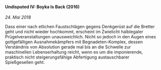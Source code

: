 #### Undisputed IV: Boyka Is Back (2016)

_24. Mai 2018_

Dass einer nach etlichen Faustschlägen gegens Denkgerüst auf die Bretter geht und nicht wieder hochkommt, erscheint im Zwielicht halblegaler Prügelveranstaltungen unausweichlich. Nicht so jedoch in den Augen eines gottgefälligen Ausnahmekämpfers mit Begnadeten-Komplex, dessen Verständnis von Absolution gerade mal bis an die Schwelle zur maschinellen Lebenserhaltung reicht, wenn es um die imponierende, praktisch nicht steigerungsfähige Abfertigung austauschbarer Spießgesellen geht.
